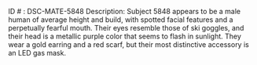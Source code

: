 ID # : DSC-MATE-5848
Description: Subject 5848 appears to be a male human of average height and build, with spotted facial features and a perpetually fearful mouth. Their eyes resemble those of ski goggles, and their head is a metallic purple color that seems to flash in sunlight. They wear a gold earring and a red scarf, but their most distinctive accessory is an LED gas mask.
